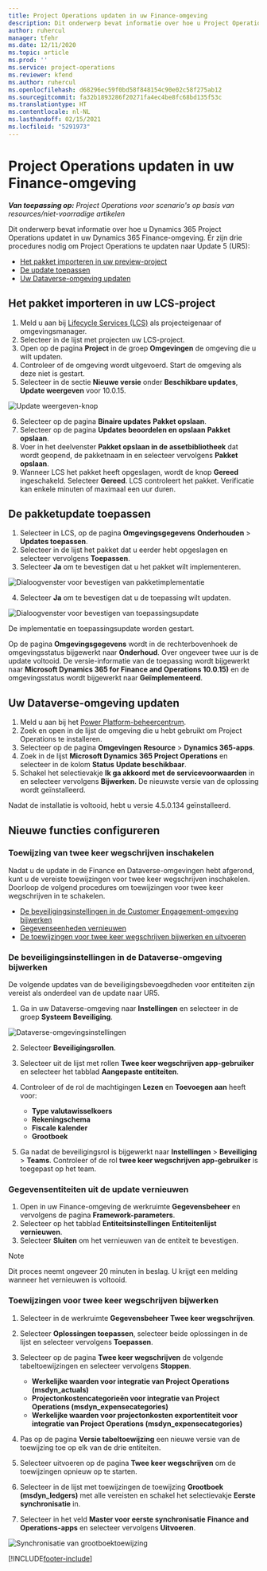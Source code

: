```yaml
---
title: Project Operations updaten in uw Finance-omgeving
description: Dit onderwerp bevat informatie over hoe u Project Operations updatet in uw Dynamics 365 Finance-omgeving.
author: ruhercul
manager: tfehr
ms.date: 12/11/2020
ms.topic: article
ms.prod: ''
ms.service: project-operations
ms.reviewer: kfend
ms.author: ruhercul
ms.openlocfilehash: d68296ec59f0bd58f848154c90e02c58f275ab12
ms.sourcegitcommit: fa32b1893286f20271fa4ec4be8fc68bd135f53c
ms.translationtype: HT
ms.contentlocale: nl-NL
ms.lasthandoff: 02/15/2021
ms.locfileid: "5291973"
---
```

# <a name="update-project-operations-in-your-finance-environment"></a>Project Operations updaten in uw Finance-omgeving

_**Van toepassing op:** Project Operations voor scenario's op basis van resources/niet-voorradige artikelen_


Dit onderwerp bevat informatie over hoe u Dynamics 365 Project Operations updatet in uw Dynamics 365 Finance-omgeving. Er zijn drie procedures nodig om Project Operations te updaten naar Update 5 (UR5):

- [Het pakket importeren in uw preview-project](#import)
- [De update toepassen](#apply)
- [Uw Dataverse-omgeving updaten](#update)

## <a name="import-the-package-into-your-lcs-project"></a><a name="import"></a>Het pakket importeren in uw LCS-project

1. Meld u aan bij [Lifecycle Services (LCS)](https://lcs.dynamics.com/) als projecteigenaar of omgevingsmanager.
2. Selecteer in de lijst met projecten uw LCS-project.
3. Open op de pagina **Project** in de groep **Omgevingen** de omgeving die u wilt updaten.
4. Controleer of de omgeving wordt uitgevoerd. Start de omgeving als deze niet is gestart.
5. Selecteer in de sectie **Nieuwe versie** onder **Beschikbare updates**, **Update weergeven** voor 10.0.15.

![Update weergeven-knop](media/view-update.png)

6. Selecteer op de pagina **Binaire updates** **Pakket opslaan**.
7. Selecteer op de pagina **Updates beoordelen en opslaan** **Pakket opslaan**.
8. Voer in het deelvenster **Pakket opslaan in de assetbibliotheek** dat wordt geopend, de pakketnaam in en selecteer vervolgens **Pakket opslaan**.
9. Wanneer LCS het pakket heeft opgeslagen, wordt de knop **Gereed** ingeschakeld. Selecteer **Gereed**. LCS controleert het pakket. Verificatie kan enkele minuten of maximaal een uur duren.


## <a name="apply-the-package-update"></a><a name="apply"></a>De pakketupdate toepassen

1. Selecteer in LCS, op de pagina **Omgevingsgegevens** **Onderhouden** > **Updates toepassen**.
2. Selecteer in de lijst het pakket dat u eerder hebt opgeslagen en selecteer vervolgens **Toepassen**.
3. Selecteer **Ja** om te bevestigen dat u het pakket wilt implementeren.

![Dialoogvenster voor bevestigen van pakketimplementatie](media/confirm-package-deployment.png)

4. Selecteer **Ja** om te bevestigen dat u de toepassing wilt updaten.

![Dialoogvenster voor bevestigen van toepassingsupdate](media/confirm-application-update.png)

De implementatie en toepassingsupdate worden gestart. 

Op de pagina **Omgevingsgegevens** wordt in de rechterbovenhoek de omgevingsstatus bijgewerkt naar **Onderhoud**. Over ongeveer twee uur is de update voltooid. De versie-informatie van de toepassing wordt bijgewerkt naar **Microsoft Dynamics 365 for Finance and Operations 10.0.15)** en de omgevingsstatus wordt bijgewerkt naar **Geïmplementeerd**.


## <a name="update-your-dataverse-environment"></a><a name="update"></a>Uw Dataverse-omgeving updaten

1. Meld u aan bij het [Power Platform-beheercentrum](https://admin.powerplatform.com/).
2. Zoek en open in de lijst de omgeving die u hebt gebruikt om Project Operations te installeren.
3. Selecteer op de pagina **Omgevingen** **Resource** > **Dynamics 365-apps**.
4. Zoek in de lijst **Microsoft Dynamics 365 Project Operations** en selecteer in de kolom **Status** **Update beschikbaar**.
5. Schakel het selectievakje **Ik ga akkoord met de servicevoorwaarden** in en selecteer vervolgens **Bijwerken**. De nieuwste versie van de oplossing wordt geïnstalleerd.

Nadat de installatie is voltooid, hebt u versie 4.5.0.134 geïnstalleerd.

## <a name="configure-new-features"></a>Nieuwe functies configureren

### <a name="enable-dual-write-mapping"></a>Toewijzing van twee keer wegschrijven inschakelen

Nadat u de update in de Finance en Dataverse-omgevingen hebt afgerond, kunt u de vereiste toewijzingen voor twee keer wegschrijven inschakelen. Doorloop de volgend procedures om toewijzingen voor twee keer wegschrijven in te schakelen.

- [De beveiligingsinstellingen in de Customer Engagement-omgeving bijwerken](#security)
- [Gegevenseenheden vernieuwen](#refresh)
- [De toewijzingen voor twee keer wegschrijven bijwerken en uitvoeren](#run)

### <a name="update-security-settings-on-the-dataverse-environment"></a><a name="security"></a>De beveiligingsinstellingen in de Dataverse-omgeving bijwerken

De volgende updates van de beveiligingsbevoegdheden voor entiteiten zijn vereist als onderdeel van de update naar UR5.

1. Ga in uw Dataverse-omgeving naar **Instellingen** en selecteer in de groep **Systeem** **Beveiliging**.

![Dataverse-omgevingsinstellingen](media/Picture21.png)

2. Selecteer **Beveiligingsrollen**.
3. Selecteer uit de lijst met rollen **Twee keer wegschrijven app-gebruiker** en selecteer het tabblad **Aangepaste entiteiten**. 
4. Controleer of de rol de machtigingen **Lezen** en **Toevoegen aan** heeft voor:

      - **Type valutawisselkoers**
      - **Rekeningschema** 
      - **Fiscale kalender** 
      - **Grootboek**

5. Ga nadat de beveiligingsrol is bijgewerkt naar **Instellingen** > **Beveiliging** > **Teams**. Controleer of de rol **twee keer wegschrijven app-gebruiker** is toegepast op het team. 

### <a name="refresh-data-entities-from-the-update"></a><a name="refresh"></a>Gegevensentiteiten uit de update vernieuwen

1. Open in uw Finance-omgeving de werkruimte **Gegevensbeheer** en vervolgens de pagina **Framework-parameters**.
2. Selecteer op het tabblad **Entiteitsinstellingen** **Entiteitenlijst vernieuwen**.
3. Selecteer **Sluiten** om het vernieuwen van de entiteit te bevestigen.

 > [!NOTE]
 > Dit proces neemt ongeveer 20 minuten in beslag. U krijgt een melding wanneer het vernieuwen is voltooid.

### <a name="update-dual-write-mappings"></a><a name="run"></a>Toewijzingen voor twee keer wegschrijven bijwerken

1. Selecteer in de werkruimte **Gegevensbeheer** **Twee keer wegschrijven**.
2. Selecteer **Oplossingen toepassen**, selecteer beide oplossingen in de lijst en selecteer vervolgens **Toepassen**.
3. Selecteer op de pagina **Twee keer wegschrijven** de volgende tabeltoewijzingen en selecteer vervolgens **Stoppen**.

    - **Werkelijke waarden voor integratie van Project Operations (msdyn_actuals)**
    - **Projectonkostencategorieën voor integratie van Project Operations (msdyn_expensecategories)**
    - **Werkelijke waarden voor projectonkosten exportentiteit voor integratie van Project Operations (msdyn_expensecategories)**

4. Pas op de pagina **Versie tabeltoewijzing** een nieuwe versie van de toewijzing toe op elk van de drie entiteiten.
5. Selecteer uitvoeren op de pagina **Twee keer wegschrijven** om de toewijzingen opnieuw op te starten.
6. Selecteer in de lijst met toewijzingen de toewijzing **Grootboek (msdyn_ledgers)** met alle vereisten en schakel het selectievakje **Eerste synchronisatie** in. 
7. Selecteer in het veld **Master voor eerste synchronisatie** **Finance and Operations-apps** en selecteer vervolgens **Uitvoeren**.
 
 ![Synchronisatie van grootboektoewijzing](media/DW6.png)
 


[!INCLUDE[footer-include](../includes/footer-banner.md)]